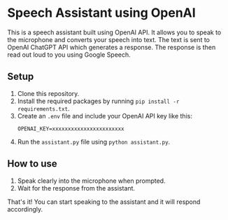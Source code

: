# Speech Assistant using OpenAI

This is a speech assistant built using OpenAI API. It allows you to speak to the microphone and converts your speech into text. The text is sent to OpenAI ChatGPT API which generates a response. The response is then read out loud to you using Google Speech.

## Setup

1. Clone this repository.
2. Install the required packages by running `pip install -r requirements.txt`.
3. Create an `.env` file and include your OpenAI API key like this:
    ```
    OPENAI_KEY=xxxxxxxxxxxxxxxxxxxxxxx
    ```
4. Run the `assistant.py` file using `python assistant.py`.

## How to use

1. Speak clearly into the microphone when prompted.
2. Wait for the response from the assistant.

That's it! You can start speaking to the assistant and it will respond accordingly.
